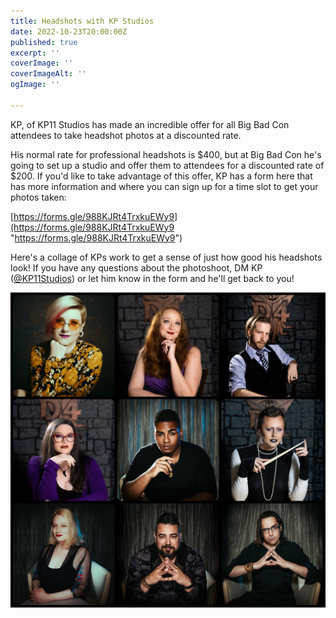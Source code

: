 ```yaml
---
title: Headshots with KP Studios
date: 2022-10-23T20:00:00Z
published: true
excerpt: ''
coverImage: ''
coverImageAlt: ''
ogImage: ''

---
```

KP, of KP11 Studios has made an incredible offer for all Big Bad Con attendees to take headshot photos at a discounted rate.

His normal rate for professional headshots is $400, but at Big Bad Con he's going to set up a studio and offer them to attendees for a discounted rate of $200. If you'd like to take advantage of this offer, KP has a form here that has more information and where you can sign up for a time slot to get your photos taken:

[https://forms.gle/988KJRt4TrxkuEWy9](https://forms.gle/988KJRt4TrxkuEWy9 "https://forms.gle/988KJRt4TrxkuEWy9")

Here's a collage of KPs work to get a sense of just how good his headshots look! If you have any questions about the photoshoot, DM KP ([@KP11Studios](https://twitter.com/KP11Studios)) or let him know in the form and he'll get back to you!

![](/images/headshot-collage.jpg)
